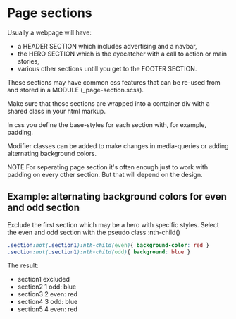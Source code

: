# Page sections
Usually a webpage will have:
- a HEADER SECTION which includes advertising and a navbar, 
- the HERO SECTION which is the eyecatcher with a call to action or main stories,
- various other sections untill you get to the FOOTER SECTION.

These sections may have common css features that can be re-used from and stored in a MODULE (_page-section.scss).

Make sure that those sections are wrapped into a container div with a shared class in your html markup.

In css you define the base-styles for each section with, for example, padding.

Modifier classes can be added to make changes in media-queries or adding alternating background colors.

NOTE
For seperating page section it's often enough just to work with padding on every other section. But that will depend on the design.

## Example: alternating background colors for even and odd section
Exclude the first section which may be a hero with specific styles. Select the even and odd section with the pseudo class :nth-child()
```CSS
.section:not(.section1):nth-child(even){ background-color: red }
.section:not(.section1):nth-child(odd){ background: blue }
```
The result:
- section1 excluded
- section2 1 odd: blue
- section3 2 even: red
- section4 3 odd: blue
- section5 4 even: red
